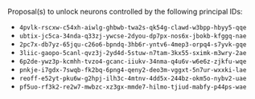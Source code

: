 Proposal(s) to unlock neurons controlled by the following principal IDs:

* `4pvlk-rscxw-c54xh-aiwlg-ghbwb-twa2s-qk54g-clawd-w3bpp-hbyy5-qqe`
* `ubtix-jc5ca-34nda-q33zj-ywcse-2dyou-dp7px-nos6x-jbokb-kfggq-nae`
* `2pc7x-db7yz-65jqu-c26o6-bpndq-3hb6r-yntv6-4mep3-orpq4-s7yvk-gqe`
* `3liic-gaopo-5canl-qvz3j-2yd4d-5stuw-n7tam-3kx55-sximk-m3wry-2ae`
* `6p2de-ywz3p-kcmhh-tvzo4-gcanc-iiukv-34nma-q4u6v-w6e6z-zjkfu-wqe`
* `pnkje-i7gdx-7swqb-fk2bq-6png4-qeny2-deo3m-vggxt-5n7ur-wxxki-lae`
* `reoff-e52yt-pku6w-g2hpj-ilh3c-4mtnv-4dd5x-244bz-okm5o-nybv2-uae`
* `pf5uo-rf3k2-re2w7-mwbzc-xz3gx-mmde7-hilmo-tjiud-mabfy-p44ps-wae`
